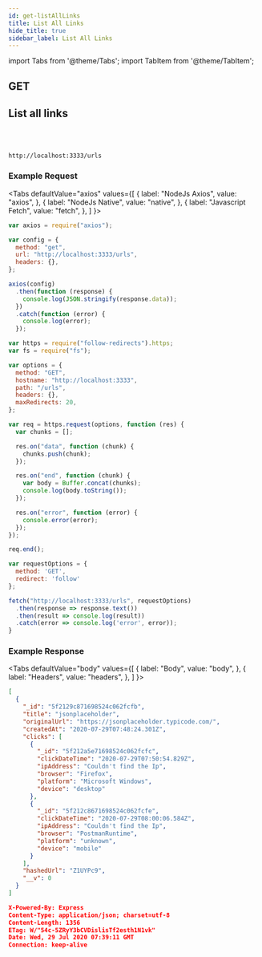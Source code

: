 ```yaml
---
id: get-listAllLinks
title: List All Links
hide_title: true
sidebar_label: List All Links
---
```


import Tabs from '@theme/Tabs';
import TabItem from '@theme/TabItem';

<h2 style={{color:"#52b202", display:"inline"}}>GET &nbsp;&nbsp;</h2><h2 style={{ display:"inline"}}>List all links</h2><br/><br/>

```
http://localhost:3333/urls
```

### Example Request

<div style={{background:"#292d3e", borderRadius:"5px"}}>

<Tabs
defaultValue="axios"
values={[
{ label: "NodeJs Axios", value: "axios", },
{ label: "NodeJs Native", value: "native", },
{ label: "Javascript Fetch", value: "fetch", },
]
}>
<TabItem value="axios">

```js
var axios = require("axios");

var config = {
  method: "get",
  url: "http://localhost:3333/urls",
  headers: {},
};

axios(config)
  .then(function (response) {
    console.log(JSON.stringify(response.data));
  })
  .catch(function (error) {
    console.log(error);
  });
```

</TabItem>
<TabItem value="native">

```js
var https = require("follow-redirects").https;
var fs = require("fs");

var options = {
  method: "GET",
  hostname: "http://localhost:3333",
  path: "/urls",
  headers: {},
  maxRedirects: 20,
};

var req = https.request(options, function (res) {
  var chunks = [];

  res.on("data", function (chunk) {
    chunks.push(chunk);
  });

  res.on("end", function (chunk) {
    var body = Buffer.concat(chunks);
    console.log(body.toString());
  });

  res.on("error", function (error) {
    console.error(error);
  });
});

req.end();
```

</TabItem>
<TabItem value="fetch">

```js
var requestOptions = {
  method: 'GET',
  redirect: 'follow'
};

fetch("http://localhost:3333/urls", requestOptions)
  .then(response => response.text())
  .then(result => console.log(result))
  .catch(error => console.log('error', error));
}
```

</TabItem>
</Tabs>
</div>

### Example Response

<div style={{background:"#292d3e", borderRadius:"5px"}}>

<Tabs
defaultValue="body"
values={[
{ label: "Body", value: "body", },
{ label: "Headers", value: "headers", },
]
}>
<TabItem value="body">

```json
[
  {
    "_id": "5f2129c871698524c062fcfb",
    "title": "jsonplaceholder",
    "originalUrl": "https://jsonplaceholder.typicode.com/",
    "createdAt": "2020-07-29T07:48:24.301Z",
    "clicks": [
      {
        "_id": "5f212a5e71698524c062fcfc",
        "clickDateTime": "2020-07-29T07:50:54.829Z",
        "ipAddress": "Couldn't find the Ip",
        "browser": "Firefox",
        "platform": "Microsoft Windows",
        "device": "desktop"
      },
      {
        "_id": "5f212c8671698524c062fcfe",
        "clickDateTime": "2020-07-29T08:00:06.584Z",
        "ipAddress": "Couldn't find the Ip",
        "browser": "PostmanRuntime",
        "platform": "unknown",
        "device": "mobile"
      }
    ],
    "hashedUrl": "Z1UYPc9",
    "__v": 0
  }
]
```

</TabItem>
<TabItem value="headers">

```json
X-Powered-By: Express
Content-Type: application/json; charset=utf-8
Content-Length: 1356
ETag: W/"54c-5ZRyY3bCVDislisTf2esth1N1vk"
Date: Wed, 29 Jul 2020 07:39:11 GMT
Connection: keep-alive
```

</TabItem>
</Tabs>
</div>
